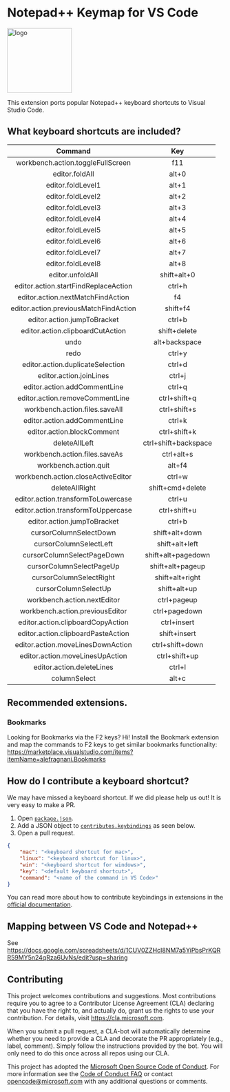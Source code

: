 # Notepad++ Keymap for VS Code

<img src="https://github.com/Microsoft/vscode-notepadplusplus-keybindings/blob/main/icon.png?raw=true" alt="logo" width="150">

This extension ports popular Notepad++ keyboard shortcuts to Visual Studio Code.

## What keyboard shortcuts are included?

|                Command                |         Key          |
| :-----------------------------------: | :------------------: |
|   workbench.action.toggleFullScreen   |         f11          |
|            editor.foldAll             |        alt+0         |
|           editor.foldLevel1           |        alt+1         |
|           editor.foldLevel2           |        alt+2         |
|           editor.foldLevel3           |        alt+3         |
|           editor.foldLevel4           |        alt+4         |
|           editor.foldLevel5           |        alt+5         |
|           editor.foldLevel6           |        alt+6         |
|           editor.foldLevel7           |        alt+7         |
|           editor.foldLevel8           |        alt+8         |
|           editor.unfoldAll            |     shift+alt+0      |
| editor.action.startFindReplaceAction  |        ctrl+h        |
|   editor.action.nextMatchFindAction   |          f4          |
| editor.action.previousMatchFindAction |       shift+f4       |
|      editor.action.jumpToBracket      |        ctrl+b        |
|   editor.action.clipboardCutAction    |     shift+delete     |
|                 undo                  |    alt+backspace     |
|                 redo                  |        ctrl+y        |
|   editor.action.duplicateSelection    |        ctrl+d        |
|        editor.action.joinLines        |        ctrl+j        |
|     editor.action.addCommentLine      |        ctrl+q        |
|    editor.action.removeCommentLine    |     ctrl+shift+q     |
|    workbench.action.files.saveAll     |     ctrl+shift+s     |
|     editor.action.addCommentLine      |        ctrl+k        |
|      editor.action.blockComment       |     ctrl+shift+k     |
|             deleteAllLeft             | ctrl+shift+backspace |
|     workbench.action.files.saveAs     |      ctrl+alt+s      |
|         workbench.action.quit         |        alt+f4        |
|  workbench.action.closeActiveEditor   |        ctrl+w        |
|            deleteAllRight             |   shift+cmd+delete   |
|  editor.action.transformToLowercase   |        ctrl+u        |
|  editor.action.transformToUppercase   |     ctrl+shift+u     |
|      editor.action.jumpToBracket      |        ctrl+b        |
|        cursorColumnSelectDown         |    shift+alt+down    |
|        cursorColumnSelectLeft         |    shift+alt+left    |
|      cursorColumnSelectPageDown       |  shift+alt+pagedown  |
|       cursorColumnSelectPageUp        |   shift+alt+pageup   |
|        cursorColumnSelectRight        |   shift+alt+right    |
|         cursorColumnSelectUp          |     shift+alt+up     |
|      workbench.action.nextEditor      |     ctrl+pageup      |
|    workbench.action.previousEditor    |    ctrl+pagedown     |
|   editor.action.clipboardCopyAction   |     ctrl+insert      |
|  editor.action.clipboardPasteAction   |     shift+insert     |
|   editor.action.moveLinesDownAction   |   ctrl+shift+down    |
|    editor.action.moveLinesUpAction    |    ctrl+shift+up     |
|       editor.action.deleteLines       |        ctrl+l        |
|             columnSelect              |        alt+c         |

## Recommended extensions.

### Bookmarks

Looking for Bookmarks via the F2 keys? Hi! Install the Bookmark extension and
map the commands to F2 keys to get similar bookmarks functionality:
https://marketplace.visualstudio.com/items?itemName=alefragnani.Bookmarks

## How do I contribute a keyboard shortcut?

We may have missed a keyboard shortcut. If we did please help us out! It is very
easy to make a PR.

1. Open
   [`package.json`](https://github.com/Microsoft/vscode-notepadplusplus-keybindings/blob/master/package.json).
2. Add a JSON object to
   [`contributes.keybindings`](https://github.com/Microsoft/vscode-notepadplusplus-keybindings/blob/master/package.json#L16)
   as seen below.
3. Open a pull request.

```json
{
	"mac": "<keyboard shortcut for mac>",
	"linux": "<keyboard shortcut for linux>",
	"win": "<keyboard shortcut for windows>",
	"key": "<default keyboard shortcut>",
	"command": "<name of the command in VS Code>"
}
```

You can read more about how to contribute keybindings in extensions in the
[official documentation](http://code.visualstudio.com/docs/extensionAPI/extension-points#_contributeskeybindings).

## Mapping between VS Code and Notepad++

See
https://docs.google.com/spreadsheets/d/1CUV0ZZHcI8NM7a5YiPbsPrKQRR59MY5n24qRza6UvNs/edit?usp=sharing

## Contributing

This project welcomes contributions and suggestions. Most contributions require
you to agree to a Contributor License Agreement (CLA) declaring that you have
the right to, and actually do, grant us the rights to use your contribution. For
details, visit https://cla.microsoft.com.

When you submit a pull request, a CLA-bot will automatically determine whether
you need to provide a CLA and decorate the PR appropriately (e.g., label,
comment). Simply follow the instructions provided by the bot. You will only need
to do this once across all repos using our CLA.

This project has adopted the
[Microsoft Open Source Code of Conduct](https://opensource.microsoft.com/codeofconduct/).
For more information see the
[Code of Conduct FAQ](https://opensource.microsoft.com/codeofconduct/faq/) or
contact [opencode@microsoft.com](mailto:opencode@microsoft.com) with any
additional questions or comments.
